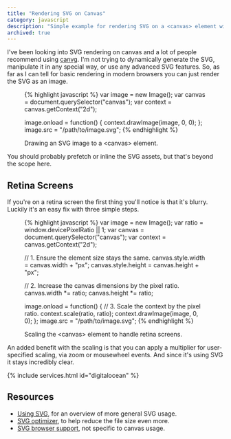 ```yaml
---
title: "Rendering SVG on Canvas"
category: javascript
description: "Simple example for rendering SVG on a <canvas> element with JavaScript, including simple support for retina screens."
archived: true
---
```


I've been looking into SVG rendering on canvas and a lot of people recommend
using [canvg][1]. I'm not trying to dynamically generate the SVG, manipulate it
in any special way, or use any advanced SVG features. So, as far as I can tell
for basic rendering in modern browsers you can just render the SVG as an image.

<figure>
{% highlight javascript %}
var image   = new Image();
var canvas  = document.querySelector("canvas");
var context = canvas.getContext("2d");

image.onload = function() {
  context.drawImage(image, 0, 0);
};
image.src = "/path/to/image.svg";
{% endhighlight %}
  <figcaption>Drawing an SVG image to a &#60;canvas&#62; element.</figcaption>
</figure>

You should probably prefetch or inline the SVG assets, but that's beyond the
scope here.

## Retina Screens

If you're on a retina screen the first thing you'll notice is that it's blurry.
Luckily it's an easy fix with three simple steps.

<figure>
{% highlight javascript %}
var image   = new Image();
var ratio   = window.devicePixelRatio || 1;
var canvas  = document.querySelector("canvas");
var context = canvas.getContext("2d");

// 1. Ensure the element size stays the same.
canvas.style.width  = canvas.width + "px";
canvas.style.height = canvas.height + "px";

// 2. Increase the canvas dimensions by the pixel ratio.
canvas.width  *= ratio;
canvas.height *= ratio;

image.onload = function() {
  // 3. Scale the context by the pixel ratio.
  context.scale(ratio, ratio);
  context.drawImage(image, 0, 0);
};
image.src = "/path/to/image.svg";
{% endhighlight %}
  <figcaption>Scaling the &#60;canvas&#62; element to handle retina screens.</figcaption>
</figure>

An added benefit with the scaling is that you can apply a multiplier for
user-specified scaling, via zoom or mousewheel events. And since it's using
SVG it stays incredibly clear.

<div>
  {% include services.html id="digitalocean" %}
</div>

## Resources

* [Using SVG][2], for an overview of more general SVG usage.
* [SVG optimizer][3], to help reduce the file size even more.
* [SVG browser support][4], not specific to canvas usage.

[1]: https://code.google.com/p/canvg/
[2]: https://css-tricks.com/using-svg/
[3]: https://github.com/svg/svgo
[4]: https://caniuse.com/#search=svg
